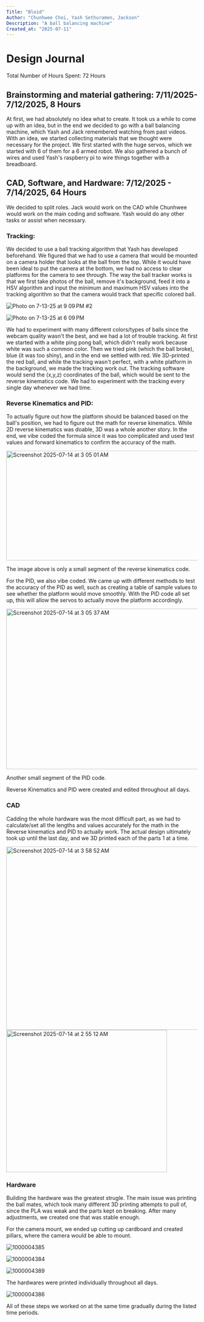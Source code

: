 ```yaml
---
Title: "Bloid"
Author: "Chunhwee Choi, Yash Sethuramen, Jackson"
Description: "A ball balancing machine"
Created_at: "2025-07-11"
---
```

# Design Journal
Total Number of Hours Spent: 72 Hours

## Brainstorming and material gathering: 7/11/2025-7/12/2025, 8 Hours
At first, we had absolutely no idea what to create. It took us a while to come up with an idea, but in the end we decided to go with a ball balancing machine, which Yash and Jack remembered watching from past videos.
With an idea, we started collecting materials that we thought were necessary for the project. We first started with the huge servos, which we started with 6 of them for a 6 armed robot. 
We also gathered a bunch of wires and used Yash's raspberry pi to wire things together with a breadboard.

## CAD, Software, and Hardware: 7/12/2025 - 7/14/2025, 64 Hours
We decided to split roles. Jack would work on the CAD while Chunhwee would work on the main coding and software. Yash would do any other tasks or assist when necessary. 

### Tracking:
We decided to use a ball tracking algorithm that Yash has developed beforehand. We figured that we had to use a camera that would be mounted on a camera holder that looks at the ball from the top.
While it would have been ideal to put the camera at the bottom, we had no access to clear platforms for the camera to see through.
The way the ball tracker works is that we first take photos of the ball, remove it's background, feed it into a HSV algorithm and input the minimum and maximum HSV values into the tracking algorithm so that the camera would track that specific colored ball.

![Photo on 7-13-25 at 9 09 PM #2](https://github.com/user-attachments/assets/80747b60-e4c2-4fdb-9f02-c6a2d9525ec7)

![Photo on 7-13-25 at 6 09 PM](https://github.com/user-attachments/assets/fa0e95cb-dc11-4aee-88f5-4175dc3cae61)

We had to experiment with many different colors/types of balls since the webcam quality wasn't the best, and we had a lot of trouble tracking. At first we started with a white ping pong ball, which didn't really work because white was such a common color. Then we tried pink (which the ball broke), blue (it was too shiny), and in the end we settled with red. We 3D-printed the red ball, and while the tracking wasn't perfect, with a white platform in the background, we made the tracking work out.
The tracking software would send the (x,y,z) coordinates of the ball, which would be sent to the reverse kinematics code. We had to experiment with the tracking every single day whenever we had time.

### Reverse Kinematics and PID:
To actually figure out how the platform should be balanced based on the ball's position, we had to figure out the math for reverse kinematics. While 2D reverse kinematics was doable, 3D was a whole another story.
In the end, we vibe coded the formula since it was too complicated and used test values and forward kinematics to confirm the accuracy of the math.

<img width="519" height="289" alt="Screenshot 2025-07-14 at 3 05 01 AM" src="https://github.com/user-attachments/assets/713fb997-47fc-4708-bf71-a3b1000d1335" />

The image above is only a small segment of the reverse kinematics code.

For the PID, we also vibe coded. We came up with different methods to test the accuracy of the PID as well, such as creating a table of sample values to see whether the platform would move smoothly. With the PID code all set up, this will allow the servos to actually move the platform accordingly.

<img width="673" height="423" alt="Screenshot 2025-07-14 at 3 05 37 AM" src="https://github.com/user-attachments/assets/d46d36e3-f247-4dae-a899-1648a4de9be8" />

Another small segment of the PID code.

Reverse Kinematics and PID were created and edited throughout all days.

### CAD
Cadding the whole hardware was the most difficult part, as we had to calculate/set all the lengths and values accurately for the math in the Reverse kinematics and PID to actually work. The actual design ultimately took up until the last day, and we 3D printed each of the parts 1 at a time.

<img width="552" height="483" alt="Screenshot 2025-07-14 at 3 58 52 AM" src="https://github.com/user-attachments/assets/6d4643be-b018-48a1-952f-4c5e7154806b" />

<img width="423" height="375" alt="Screenshot 2025-07-14 at 2 55 12 AM" src="https://github.com/user-attachments/assets/810c78ef-9a29-460d-8096-df0c92f06335" />


### Hardware
Building the hardware was the greatest strugle. The main issue was printing the ball mates, which took many different 3D printing attempts to pull of, since the PLA was  weak and the parts kept on breaking. After many adjustments, we created one that was stable enough.

For the camera mount, we ended up cutting up cardboard and created pillars, where the camera would be able to mount.

![1000004385](https://github.com/user-attachments/assets/936b9ce3-18e1-4d8f-a9bb-28c9909ffaee)

![1000004384](https://github.com/user-attachments/assets/4306268e-80b0-4d8f-989c-3a9daa396b5f)

![1000004389](https://github.com/user-attachments/assets/e10fe7cb-7cf3-41ac-b1c6-65ecf685263f)

The hardwares were printed individually throughout all days.

![1000004386](https://github.com/user-attachments/assets/583e681c-99e8-4aa3-ac0d-922419fb91be)


All of these steps we worked on at the same time gradually during the listed time periods.


